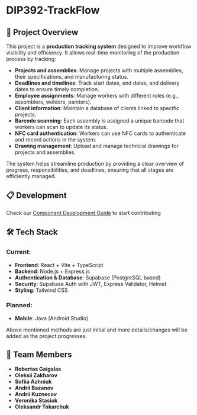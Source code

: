 # **DIP392-TrackFlow**  

## 📌 Project Overview  
This project is a **production tracking system** designed to improve workflow visibility and efficiency. It allows real-time monitoring of the production process by tracking:  
- **Projects and assemblies**: Manage projects with multiple assemblies, their specifications, and manufacturing status.
- **Deadlines and timelines**: Track start dates, end dates, and delivery dates to ensure timely completion.
- **Employee assignments**: Manage workers with different roles (e.g., assemblers, welders, painters).
- **Client information**: Maintain a database of clients linked to specific projects.
- **Barcode scanning**: Each assembly is assigned a unique barcode that workers can scan to update its status.
- **NFC card authentication**: Workers can use NFC cards to authenticate and record actions in the system.
- **Drawing management**: Upload and manage technical drawings for projects and assemblies.

The system helps streamline production by providing a clear overview of progress, responsibilities, and deadlines, ensuring that all stages are efficiently managed.  

## 📋 Development
Check our [Component Development Guide](Collaboration.md) to start contributing

## 🛠 Tech Stack
### Current:
* **Frontend**: React + Vite + TypeScript
* **Backend**: Node.js + Express.js
* **Authentication & Database**: Supabase (PostgreSQL based)
* **Security**: Supabase Auth with JWT, Express Validator, Helmet
* **Styling**: Tailwind CSS

### Planned:
* **Mobile**: Java (Android Studio)

Above mentioned methods are just initial and more details/changes will be added as the project progresses.

## 👥 Team Members  
- **Robertas Gaigalas**  
- **Oleksii Zakharov**  
- **Sofiia Azhniuk**  
- **Andrii Bazanov**  
- **Andrii Kuznecov**  
- **Veronika Stasiuk**  
- **Oleksandr Tokarchuk**  



